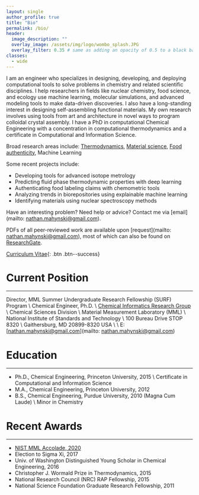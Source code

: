```yaml
---
layout: single
author_profile: true
title: "Bio"
permalink: /bio/
header:
  image_description: ""
  overlay_image: /assets/img/logo/wombo_splash.JPG
  overlay_filter: 0.35 # same as adding an opacity of 0.5 to a black background
classes:
  - wide
---
```


<!--{% include toc icon="gears" title="Table of Contents" %}-->

<!--
My name is Nathan A. Mahynski; I received my Ph.D. in Chemical Engineering from Princeton Univ. in 2015, then started my career developing thermodynamic models and simulation algorithms for complex fluids and soft matter systems. My current research focuses on creating predictive models and computational tools, including molecular simulation packages and machine learning pipelines, to understand chemometric patterns in inorganic and biological systems.

For a complete list of (hyperlinked) publications, refer to the CV below.  PDFs of all peer-reviewed work are available upon [request](mailto: nathan.mahynski@gmail.com), most of which can also be found on [ResearchGate](https://www.researchgate.net/profile/Nathan_Mahynski).
-->

I am an engineer who specializes in designing, developing, and deploying computational tools to solve problems in chemistry and related scientific disciplines. I help researchers in fields like nuclear chemistry, food science, and ecology use machine learning, molecular simulations, and advanced modeling tools to make data-driven discoveries. I also have a long-standing interest in designing self-assembling functional materials. My own research involves using tools from art and architecture in novel ways to program colloidal crystal assembly. I have a PhD in computational Chemical Engineering with a concentration in computational thermodynamics and a certificate in Computational and Information Science. 

Broad research areas include: 
[Thermodynamics](https://nathan-mahynski.github.io/research/using_thermodynamic_extrapolation_to_predict_fluid_properties/), [Material science](https://nathan-mahynski.github.io/research/counting_crystals_in_two_dimensions/), [Food authenticity](https://nathan-mahynski.github.io/research/developing_chemometric_fingerprints_for_ecological_systems/), Machine Learning

Some recent projects include:
* Developing tools for advanced isotope metrology
* Predicting fluid phase thermodynamic properties with deep learning
* Authenticating food labeling claims with chemometric tools 
* Analyzing trends in biorepositories using explainable machine learning
* Identifying materials using nuclear spectroscopy methods

Have an interesting problem? Need help or advice? Contact me via [email](mailto: nathan.mahynski@gmail.com).

PDFs of all peer-reviewed work are available upon [request](mailto: nathan.mahynski@gmail.com), most of which can also be found on [ResearchGate](https://www.researchgate.net/profile/Nathan_Mahynski).

[Curriculum Vitae](/assets/docs/Curriculum_Vitae.pdf){: .btn .btn--success} <!-- [NIST Profile](https://www.nist.gov/people/nathan-mahynski){: .btn .btn--danger}-->

# Current Position 
---

Director, MML Summer Undergraduate Research Fellowship (SURF) Program \\
Chemical Engineer, Ph.D. \\
[Chemical Informatics Research Group](https://www.nist.gov/mml/csd/chemical-informatics-research-group) \\
Chemical Sciences Division \\
Material Measurement Laboratory (MML) \\
National Institute of Standards and Technology \\
100 Bureau Drive STOP 8320 \\
Gaithersburg, MD 20899-8320 USA \\
\\
E: [nathan.mahynski@gmail.com](mailto: nathan.mahynski@gmail.com)

# Education
---

* Ph.D., Chemical Engineering, Princeton University, 2015 \\
  Certificate in Computational and Information Science
* M.A., Chemical Engineering, Princeton University, 2012
* B.S., Chemical Engineering, Purdue University, 2010 (Magna Cum Laude) \\
  Minor in Chemistry

# Recent Awards
---

* [NIST MML Accolade, 2020](https://www.nist.gov/mml/mml-accolades/2020-accolades/technical-excellence-2020#MML%20Postdoctoral%20Fellow)
* Election to Sigma Xi, 2017
* Univ. of Washington Distinguished Young Scholar in Chemical Engineering, 2016
* Christopher J. Wormald Prize in Thermodynamics, 2015
* National Research Council (NRC) RAP Fellowship, 2015 
* National Science Foundation Graduate Research Fellowship, 2011
